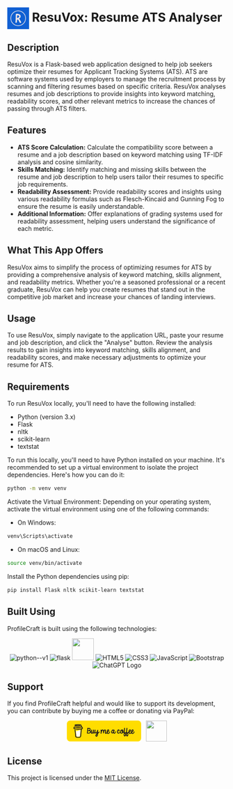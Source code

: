 # <img align="center" src="https://raw.githubusercontent.com/Edgar-Mendonca/ResVox-Resume-ATS-Analyser/main/static/images/logo.jpeg" height="50" width="50" /></a> ResuVox: Resume ATS Analyser

## Description
ResuVox is a Flask-based web application designed to help job seekers optimize their resumes for Applicant Tracking Systems (ATS). ATS are software systems used by employers to manage the recruitment process by scanning and filtering resumes based on specific criteria. ResuVox analyses resumes and job descriptions to provide insights into keyword matching, readability scores, and other relevant metrics to increase the chances of passing through ATS filters.

## Features
- **ATS Score Calculation:** Calculate the compatibility score between a resume and a job description based on keyword matching using TF-IDF analysis and cosine similarity.
- **Skills Matching:** Identify matching and missing skills between the resume and job description to help users tailor their resumes to specific job requirements.
- **Readability Assessment:** Provide readability scores and insights using various readability formulas such as Flesch-Kincaid and Gunning Fog to ensure the resume is easily understandable.
- **Additional Information:** Offer explanations of grading systems used for readability assessment, helping users understand the significance of each metric.

## What This App Offers
ResuVox aims to simplify the process of optimizing resumes for ATS by providing a comprehensive analysis of keyword matching, skills alignment, and readability metrics. Whether you're a seasoned professional or a recent graduate, ResuVox can help you create resumes that stand out in the competitive job market and increase your chances of landing interviews.

## Usage
To use ResuVox, simply navigate to the application URL, paste your resume and job description, and click the "Analyse" button. Review the analysis results to gain insights into keyword matching, skills alignment, and readability scores, and make necessary adjustments to optimize your resume for ATS.

## Requirements
To run ResuVox locally, you'll need to have the following installed:
- Python (version 3.x)
- Flask
- nltk
- scikit-learn
- textstat

To run this locally, you'll need to have Python installed on your machine. It's recommended to set up a virtual environment to isolate the project dependencies. Here's how you can do it:
```bash
python -m venv venv
```
Activate the Virtual Environment: Depending on your operating system, activate the virtual environment using one of the following commands:
- On Windows:
```bash
venv\Scripts\activate
```

- On macOS and Linux:
 ```bash
source venv/bin/activate
```

Install the Python dependencies using pip:
```bash
pip install Flask nltk scikit-learn textstat
```

## Built Using

ProfileCraft is built using the following technologies:

<div align="center">
    <img width="48" height="48" src="https://img.icons8.com/color/48/python--v1.png" alt="python--v1"/>
    <img width="50" height="50" src="https://img.icons8.com/ios/50/flask.png" alt="flask"/>
    <img width="50" height="50" src=" https://upload.wikimedia.org/wikipedia/commons/thumb/0/05/Scikit_learn_logo_small.svg/2560px-Scikit_learn_logo_small.svg.png" alt=""/>
    <img src="https://img.icons8.com/color/48/000000/html-5--v1.png" alt="HTML5" title="HTML5" width="48" height="48"/>
    <img src="https://img.icons8.com/color/48/000000/css3.png" alt="CSS3" title="CSS3" width="48" height="48"/>
    <img src="https://img.icons8.com/color/48/000000/javascript--v1.png" alt="JavaScript" title="JavaScript" width="48" height="48"/>
    <img src="https://img.icons8.com/color/48/000000/bootstrap.png" alt="Bootstrap" title="Bootstrap" width="48" height="48"/>
    <img src="https://upload.wikimedia.org/wikipedia/commons/0/04/ChatGPT_logo.svg" alt="ChatGPT Logo" title="ChatGPT Logo" width="48" height="48"/>
</div>

## Support

If you find ProfileCraft helpful and would like to support its development, you can contribute by buying me a coffee or donating via PayPal:

<div align="center">
<a href="https://www.buymeacoffee.com/edgarmendonca" target="_blank"><img width="171" height="48" src="https://raw.githubusercontent.com/Edgar-Mendonca/ProfileCraft/21fc45fc8cce9bc2e10a07acd8185b904bce84dd/static/icons/bmc-button.svg" alt=""/></a>&nbsp;&nbsp;&nbsp;<a href="#" target="_blank"><img width="48" height="48" src="https://img.icons8.com/color/48/000000/paypal--v1.png" alt=""/></a>
</div>

## License
This project is licensed under the [MIT License](LICENSE).

